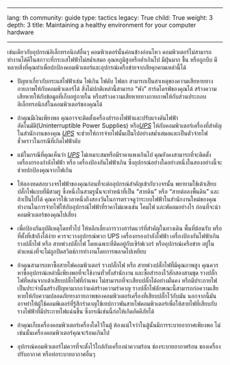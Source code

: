 

---

lang: th
community: guide
type: tactics
legacy: True
child: True
weight: 3
depth: 3
title: Maintaining a healthy environment for your computer hardware

---

เช่นเดียวกับอุปกรณ์อิเล็กทรอนิกส์อื่นๆ คอมพิวเตอร์นั้นค่อนข้างอ่อนไหว คอมพิวเตอร์ไม่สามารถทำงานได้ดีในสภาวะที่กระแสไฟฟ้าไม่สม่ำเสมอ อุณหภูมิสูงหรือต่ำเกินไป มีฝุ่นมาก ชื้น หรือถูกบีบ มีหลายสิ่งที่คุณทำเพื่อปกป้องคอมพิวเตอร์และอุปกรณ์เครือข่ายจากภัยคุกคามเหล่านี้ได้

- ปัญหาเกี่ยวกับกระแสไฟฟ้าเช่น ไฟเกิน ไฟดับ ไฟตก สามารถเป็นสาเหตุของความเสียหายทางกายภาพให้กับคอมพิวเตอร์ได้ สิ่งไม่ปกติเหล่านี้สามารถ “พัง” ฮาร์ดไดรฟ์ของคุณได้ สร้างความเสียหายให้กับข้อมูลที่เก็บอยู่ภายใน หรือสร้างความเสียหายทางกายภาพให้กับส่วนประกอบอิเล็กทรอนิกส์ในคอมพิวเตอร์ของคุณได้

- ถ้าคุณมีเงินเพียงพอ คุณอาจจะติดตั้งเครื่องสำรองไฟฟ้าและปรับแรงดันไฟฟ้าอัตโนมัติ(Uninterruptible Power Supplies) หรือ[*UPS*](/th/glossary#UPS) ให้กับคอมพิวเตอร์เครื่องที่สำคัญ ในสำนักงานของคุณ [*UPS*](/th/glossary#UPS) จะช่วยให้การจ่ายไฟนั้นเป็นไปอย่างสม่ำเสมอและเป็นตัวจ่ายไฟชั่วคราวในกรณีที่เกิดไฟฟ้าดับ

- แม้ในกรณีที่คุณเห็นว่า [*UPS*](/th/glossary#UPS) ไม่เหมาะสมหรือมีราคาแพงเกินไป คุณยังคงสามารถที่จะติดตั้ง เครื่องกรองกำลังไฟฟ้า หรือ เครื่องป้องกันไฟฟ้าเกิน ซึ่งอุปกรณ์อย่างใดอย่างหนึ่งในสองอย่างนี้จะช่วยปกป้องคุณจากไฟเกิน

- ให้ลองทดสอบวงจรไฟฟ้าของคุณก่อนที่จะต่ออุปกรณ์สำคัญเข้ากับวงจรนั้น พยายามใช้เต้าเสียบปลั๊กไฟแบบที่มีสามรู ซึ่งหนึ่งในสามรูนั้นจะทำหน้าที่เป็น “สายดิน” หรือ “สายต่อลงพื้นดิน” และถ้าเป็นไปได้ คุณควรใช้เวลาหนึ่งถึงสองวันในการตรวจดูว่าระบบไฟฟ้าในสำนักงานใหม่ของคุณทำงานในการจ่ายไฟให้กับอุปกรณ์ไฟฟ้าที่ราคาไม่แพงเช่น โคมไฟ และพัดลมอย่างไร ก่อนที่จะนำคอมพิวเตอร์ของคุณไปเสี่ยง

- เพื่อป้องกันอุบัติเหตุโดยทั่วไป ให้หลีกเลี่ยงการวางฮาร์ดแวร์ที่สำคัญในทางเดิน พื้นที่ต้อนรับ หรือที่ตั้งที่เข้าถึงได้ง่าย ควรจะวางอุปกรณ์พวก UPS เครื่องกรองกำลังไฟฟ้า เครื่องป้องกันไฟฟ้าเกิน รางปลั๊กไฟ หรือ สายพ่วงปลั๊กไฟ โดยเฉพาะที่ติดอยู่กับเซิร์ฟเวอร์ หรืออุปกรณ์เครือข่าย อยู่ในตำแหน่งที่จะไม่ถูกปิดสวิตช์การทำงานโดยการพลาดไปเหยียบ
	
- ถ้าคุณสามารถหาซื้อสายไฟคอมพิวเตอร์ รางปลั๊กไฟ หรือ สายพ่วงปลั๊กไฟที่มีคุณภาพสูง คุณควรหาซื้ออุปกรณ์เหล่านี้เพียงพอที่จะใช้งานทั่วทั้งสำนักงาน และซื้อสำรองไว้สักสองสามชุด รางปลั๊กไฟที่หล่นจากเต้าเสียบปลั๊กไฟที่กำแพง ไม่สามารถที่จะเสียบปลั๊กได้อย่างมั่นคง หรือมีประกายไฟเป็นประจำนั้นสร้างปัญหามากกว่าแค่สร้างความรำคาญ รางปลั๊กไฟลักษณะนี้สามารถก่อความเสียหายให้กับความปลอดภัยทางกายภาพของคอมพิวเตอร์เครื่องที่เสียบปลั๊กไว้กับมัน นอกจากนี้มันอาจทำให้ผู้ใช้คอมพิเตอร์ที่รู้สึกรำคาญใช้เทปกาวพันสายไฟคอมพิวเตอร์เพื่อให้สายไฟที่เสียบกับรางไฟฟ้าที่มีประกายไฟแน่นขึ้น ซึ่งกรณีเช่นนี้ก่อให้เกิดอัคคีภัยได้
	
- ถ้าคุณเก็บเครื่องคอมพิวเตอร์เครื่องใดไว้ในตู้ ต้องแน่ใจว่าในตู้นั้นมีการระบายอากาศเพียงพอ ไม่เช่นนั้นเครื่องคอมพิวเตอร์คุณจะร้อนเกินไป

- อุปกรณ์คอมพิวเตอร์ไม่ควรที่จะตั้งไว้ใกล้กับเครื่องนำความร้อน ช่องระบายอากาศร้อน ของเครื่องปรับอากาศ หรือท่อระบายอากาศอื่นๆ

